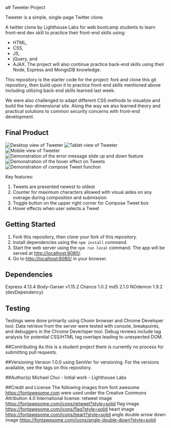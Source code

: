 a# Tweeter Project

Tweeter is a simple, single-page Twitter clone.

A twitter clone by Lighthouse Labs for web bootcamp students to learn front-end dev skill to practice their front-end skills using:
- HTML,
- CSS,
- JS,
- jQuery, and 
- AJAX.
The project will also continue practice back-end skills using their Node, Express and MongoDB knowledge.

This repository is the starter code for the project: fork and clone this git repository, then build upon it to practice front-end skills mentioned above including utilizing back-end skills learned last week.

We were also challenged to adapt different CSS methods to visualize and build the two-dimensional site.  Along the way we also learned theory and practical solutions to common security concerns with front-end development.

## Final Product

![Desktop view of Tweeter](<https://github.com/mikel-k-khui/tweeter/blob/master/docs/01%20desktop_view.png>)
![Tablet view of Tweeter](<https://github.com/mikel-k-khui/tweeter/blob/master/docs/02%20tablet_view.png>)
![Mobile view of Tweeter](<https://github.com/mikel-k-khui/tweeter/blob/master/docs/03%20mobile_view.png>)
![Demonstration of the error message slide up and down feature](<https://github.com/mikel-k-khui/tweeter/blob/master/docs/04%20input_error.png>)
![Demonstration of the hover effect on Tweets](<https://github.com/mikel-k-khui/tweeter/blob/master/docs/05%20hover_effect_on_tweet.png>)
![Demonstration of compose Tweet function](<https://github.com/mikel-k-khui/tweeter/blob/master/docs/06%20compose_tweet.png>)

Key features:
1) Tweets are presented newest to oldest
2) Counter for maximum characters allowed with visual aides on any overage during composition and submission
3) Toggle button on the upper right corner for Compose Tweet box
4) Hover effects when user selects a Tweet

## Getting Started
1. Fork this repository, then clone your fork of this repository.
2. Install dependencies using the `npm install` command.
3. Start the web server using the `npm run local` command. The app will be served at <http://localhost:8080/>.
4. Go to <http://localhost:8080/> in your browser.

## Dependencies
Express 4.13.4
Body-Oarser v1.15.2
Chance 1.0.2
md5 2.1.0
NOdemon 1.9.2 (devDependency)

## Testing
Testings were done primarily using Chomr browser and Chrome Developer tool.
Data retrieve from the server were tested with console, breakpoints, and debuggers in the Chrome Deverloper tool.
Debug reviews include tag analysis for potential CSS/HTML tag overlaps leading to unexpected DOM.

##Contributing
As this is a student project there is currently no process for submitting pull requests.

##Versioning
Version 1.0.0 using SemVer for versioning. For the versions available, see the tags on this repository.

##Author(s)
Michael Chui - Initial work - Lighthouse Labs

##Credit and License
The following images from font awesome <https://fontawesome.com> were used under the Creative Commons Attribution 4.0 International license:
retweet image <https://fontawesome.com/icons/retweet?style=solid>
flag image <https://fontawesome.com/icons/flag?style=solid>
heart image <https://fontawesome.com/icons/heart?style=solid>
angle double arrow down image <https://fontawesome.com/icons/angle-double-down?style=solid>

